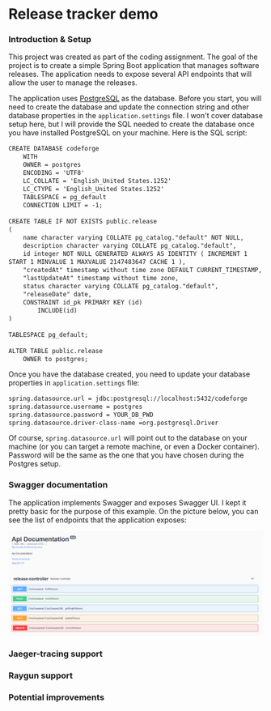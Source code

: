 # Release tracker demo

### Introduction & Setup
This project was created as part of the coding assignment. The goal of the project is to create 
a simple Spring Boot application that manages software releases. The application needs to expose several 
API endpoints that will allow the user to manage the releases. 

The application uses [PostgreSQL](https://www.postgresql.org/) as the database. Before you start, you will need to create the database 
and update the connection string and other database properties in the `application.settings` file. I won't 
cover database setup here, but I will provide the SQL needed to create the database once you have installed 
PostgreSQL on your machine. Here is the SQL script:

```
CREATE DATABASE codeforge
    WITH 
    OWNER = postgres
    ENCODING = 'UTF8'
    LC_COLLATE = 'English_United States.1252'
    LC_CTYPE = 'English_United States.1252'
    TABLESPACE = pg_default
    CONNECTION LIMIT = -1;

CREATE TABLE IF NOT EXISTS public.release
(
    name character varying COLLATE pg_catalog."default" NOT NULL,
    description character varying COLLATE pg_catalog."default",
    id integer NOT NULL GENERATED ALWAYS AS IDENTITY ( INCREMENT 1 START 1 MINVALUE 1 MAXVALUE 2147483647 CACHE 1 ),
    "createdAt" timestamp without time zone DEFAULT CURRENT_TIMESTAMP,
    "lastUpdateAt" timestamp without time zone,
    status character varying COLLATE pg_catalog."default",
    "releaseDate" date,
    CONSTRAINT id_pk PRIMARY KEY (id)
        INCLUDE(id)
)

TABLESPACE pg_default;

ALTER TABLE public.release
    OWNER to postgres;
```
Once you have the database created, you need to update your database properties in `application.settings` file:
```
spring.datasource.url = jdbc:postgresql://localhost:5432/codeforge
spring.datasource.username = postgres
spring.datasource.password = YOUR_DB_PWD
spring.datasource.driver-class-name =org.postgresql.Driver
```
Of course, `spring.datasource.url` will point out to the database on your machine (or you can target a remote 
machine, or even a Docker container). Password will be the same as the one that you have chosen during the 
Postgres setup.

### Swagger documentation

The application implements Swagger and exposes Swagger UI. I kept it pretty basic for the purpose of this example. 
On the picture below, you can see the list of endpoints that the application exposes: 

![img.png](img.png)

### Jaeger-tracing support

### Raygun support

### Potential improvements
